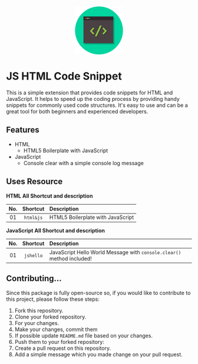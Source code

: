 <p align="center">
  <img src="/assets/logo.png" alt="HTML & JavaScript Code Snippet" width="130" />
</p>

# JS HTML Code Snippet

This is a simple extension that provides code snippets for HTML and JavaScript.
It helps to speed up the coding process by providing handy snippets for commonly
used code structures. It's easy to use and can be a great tool for both
beginners and experienced developers.

## Features

- HTML
  - HTML5 Boilerplate with JavaScript
- JavaScript
  - Console clear with a simple console log message

## Uses Resource

**HTML All Shortcut and description**

| No. | Shortcut  | Description                       |
| :-: | :-------: | :-------------------------------- |
| 01  | `html&js` | HTML5 Boilerplate with JavaScript |

**JavaScript All Shortcut and description**

| No. | Shortcut  | Description                                                            |
| :-: | :-------: | :--------------------------------------------------------------------- |
| 01  | `jshello` | JavaScript Hello World Message with `console.clear()` method included! |

## Contributing...

Since this package is fully open-source so, if you would like to contribute to
this project, please follow these steps:

1. Fork this repository.
2. Clone your forked repository.
3. For your changes.
4. Make your changes, commit them
5. If possible update `README.md` file based on your changes.
6. Push them to your forked repository:
7. Create a pull request on this repository.
8. Add a simple message which you made change on your pull request.
